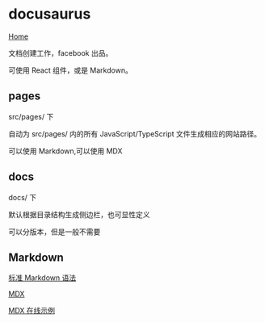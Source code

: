 # docusaurus

[Home](https://docusaurus.io/)

文档创建工作，facebook 出品。

可使用 React 组件，或是 Markdown。

## pages

src/pages/ 下

自动为 src/pages/ 内的所有 JavaScript/TypeScript 文件生成相应的网站路径。

可以使用 Markdown,可以使用 MDX

## docs

docs/ 下

默认根据目录结构生成侧边栏，也可显性定义

可以分版本，但是一般不需要

## Markdown

[标准 Markdown 语法](https://daringfireball.net/projects/markdown/syntax)

[MDX](https://mdxjs.com/)

[MDX 在线示例](https://mdx-git-renovate-babel-monorepo-mdx.vercel.app/playground/)
